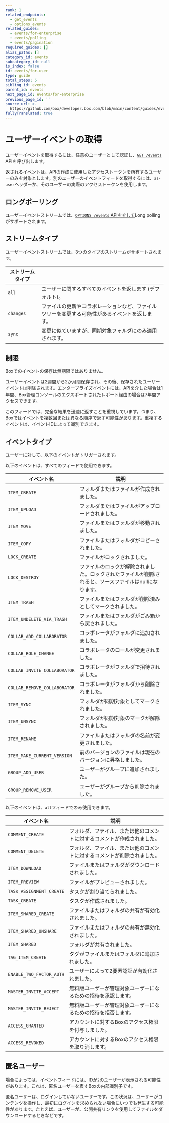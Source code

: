 ```yaml
---
rank: 1
related_endpoints:
  - get_events
  - options_events
related_guides:
  - events/for-enterprise
  - events/polling
  - events/pagination
required_guides: []
alias_paths: []
category_id: events
subcategory_id: null
is_index: false
id: events/for-user
type: guide
total_steps: 5
sibling_id: events
parent_id: events
next_page_id: events/for-enterprise
previous_page_id: ''
source_url: >-
  https://github.com/box/developer.box.com/blob/main/content/guides/events/for-user.md
fullyTranslated: true
---
```

# ユーザーイベントの取得

ユーザーイベントを取得するには、任意のユーザーとして認証し、[`GET /events`](e://get_events) APIを呼び出します。

<Samples id="get_events">

</Samples>

<Message>

返されるイベントは、APIの作成に使用したアクセストークンを所有するユーザーのみを対象とします。別のユーザーのイベントフィードを取得するには、`as-user`ヘッダーか、そのユーザーの実際のアクセストークンを使用します。

</Message>

## ロングポーリング

ユーザーイベントストリームでは、[`OPTIONS /events` APIを介して][longpoll]Long pollingがサポートされます。

## ストリームタイプ

ユーザーイベントストリームでは、3つのタイプのストリームがサポートされます。

<!-- markdownlint-disable line-length -->

| ストリームタイプ  |                                                 |
| --------- | ----------------------------------------------- |
| `all`     | ユーザーに関するすべてのイベントを返します (デフォルト)。                  |
| `changes` | ファイルの更新やコラボレーションなど、ファイルツリーを変更する可能性があるイベントを返します。 |
| `sync`    | 変更に似ていますが、同期対象フォルダにのみ適用されます。                    |

<!-- markdownlint-enable line-length -->

## 制限

Boxでのイベントの保存は無期限ではありません。

ユーザーイベントは2週間から2か月間保存され、その後、保存されたユーザーイベントは削除されます。エンタープライズイベントには、APIを介した場合は1年間、Box管理コンソールのエクスポートされたレポート経由の場合は7年間アクセスできます。

このフィードでは、完全な結果を迅速に返すことを重視しています。つまり、Boxではイベントを複数回または異なる順序で返す可能性があります。重複するイベントは、イベントIDによって識別できます。

## イベントタイプ

ユーザーに対して、以下のイベントがトリガーされます。

<!-- markdownlint-disable line-length -->

以下のイベントは、すべてのフィードで使用できます。

| イベント名                        | 説明                                                    |
| ---------------------------- | ----------------------------------------------------- |
| `ITEM_CREATE`                | フォルダまたはファイルが作成されました。                                  |
| `ITEM_UPLOAD`                | フォルダまたはファイルがアップロードされました。                              |
| `ITEM_MOVE`                  | ファイルまたはフォルダが移動されました。                                  |
| `ITEM_COPY`                  | ファイルまたはフォルダがコピーされました。                                 |
| `LOCK_CREATE`                | ファイルがロックされました。                                        |
| `LOCK_DESTROY`               | ファイルのロックが解除されました。ロックされたファイルが削除されると、ソースファイルはnullになります。 |
| `ITEM_TRASH`                 | ファイルまたはフォルダが削除済みとしてマークされました。                          |
| `ITEM_UNDELETE_VIA_TRASH`    | ファイルまたはフォルダがごみ箱から戻されました。                              |
| `COLLAB_ADD_COLLABORATOR`    | コラボレータがフォルダに追加されました。                                  |
| `COLLAB_ROLE_CHANGE`         | コラボレータのロールが変更されました。                                   |
| `COLLAB_INVITE_COLLABORATOR` | コラボレータがフォルダで招待されました。                                  |
| `COLLAB_REMOVE_COLLABORATOR` | コラボレータがフォルダから削除されました。                                 |
| `ITEM_SYNC`                  | フォルダが同期対象としてマークされました。                                 |
| `ITEM_UNSYNC`                | フォルダが同期対象のマークが解除されました。                                |
| `ITEM_RENAME`                | ファイルまたはフォルダの名前が変更されました。                               |
| `ITEM_MAKE_CURRENT_VERSION`  | 前のバージョンのファイルは現在のバージョンに昇格しました。                         |
| `GROUP_ADD_USER`             | ユーザーがグループに追加されました。                                    |
| `GROUP_REMOVE_USER`          | ユーザーがグループから削除されました。                                   |

以下のイベントは、`all`フィードでのみ使用できます。

| イベント名                    | 説明                                   |
| ------------------------ | ------------------------------------ |
| `COMMENT_CREATE`         | フォルダ、ファイル、または他のコメントに対するコメントが作成されました。 |
| `COMMENT_DELETE`         | フォルダ、ファイル、または他のコメントに対するコメントが削除されました。 |
| `ITEM_DOWNLOAD`          | ファイルまたはフォルダがダウンロードされました。             |
| `ITEM_PREVIEW`           | ファイルがプレビューされました。                     |
| `TASK_ASSIGNMENT_CREATE` | タスクが割り当てられました。                       |
| `TASK_CREATE`            | タスクが作成されました。                         |
| `ITEM_SHARED_CREATE`     | ファイルまたはフォルダの共有が有効化されました。             |
| `ITEM_SHARED_UNSHARE`    | ファイルまたはフォルダの共有が無効化されました。             |
| `ITEM_SHARED`            | フォルダが共有されました。                        |
| `TAG_ITEM_CREATE`        | タグがファイルまたはフォルダに追加されました。              |
| `ENABLE_TWO_FACTOR_AUTH` | ユーザーによって2要素認証が有効化されました。              |
| `MASTER_INVITE_ACCEPT`   | 無料版ユーザーが管理対象ユーザーになるための招待を承認します。      |
| `MASTER_INVITE_REJECT`   | 無料版ユーザーが管理対象ユーザーになるための招待を拒否します。      |
| `ACCESS_GRANTED`         | アカウントに対するBoxのアクセス権限を付与しました。          |
| `ACCESS_REVOKED`         | アカウントに対するBoxのアクセス権限を取り消します。          |

<!-- markdownlint-enable line-length -->

## 匿名ユーザー

場合によっては、イベントフィードには、IDが`2`のユーザーが表示される可能性があります。これは、匿名ユーザーを表すBoxの内部識別子です。

匿名ユーザーは、ログインしていないユーザーです。この状況は、ユーザーがコンテンツを操作し、最初にログインを求められない場合にいつでも発生する可能性があります。たとえば、ユーザーが、公開共有リンクを使用してファイルをダウンロードするときなどです。

[longpoll]: g://events/polling
